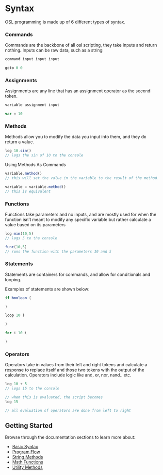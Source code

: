 # Syntax

OSL programming is made up of 6 different types of syntax.

### Commands

Commands are the backbone of all osl scripting, they take inputs and return nothing. Inputs can be raw data, such as a string

```javascript
command input input input

goto 0 0
```

### Assignments

Assignments are any line that has an assignment operator as the second token.

```javascript
variable assignment input

var = 10
```

### Methods

Methods allow you to modify the data you input into them, and they do return a value.

```javascript
log 10.sin()
// logs the sin of 10 to the console
```

Using Methods As Commands

```javascript
variable.method()
// this will set the value in the variable to the result of the method.

variable = variable.method()
// this is equivalent
```

### Functions

Functions take parameters and no inputs, and are mostly used for when the function isn’t meant to modify any specific variable but rather calculate a value based on its parameters

```javascript
log min(10,5)
// logs 5 to the console

func(10,5)
// runs the function with the parameters 10 and 5
```

### Statements

Statements are containers for commands, and allow for conditionals and looping.

Examples of statements are shown below:

```javascript
if boolean (

)

loop 10 (

)

for i 10 (

)
```

### Operators

Operators take in values from their left and right tokens and calculate a response to replace itself and those two tokens with the output of the calculation. Operators include logic like and, or, nor, nand.. etc.

```javascript
log 10 + 5
// logs 15 to the console

// when this is evaluated, the script becomes
log 15

// all evaluation of operators are done from left to right
```

## Getting Started

Browse through the documentation sections to learn more about:
- [Basic Syntax](basics/types.md)
- [Program Flow](program-flow/if-statements/README.md)
- [String Methods](methods/strings/README.md)
- [Math Functions](functions/math/README.md)
- [Utility Methods](methods/utilities/README.md)
